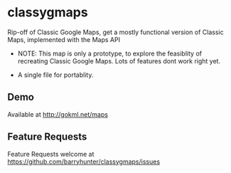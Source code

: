 # classygmaps
Rip-off of Classic Google Maps, get a mostly functional version of Classic Maps, implemented with the Maps API

* NOTE: This map is only a prototype, to explore the feasiblity of recreating Classic Google Maps. Lots of features dont work right yet.

* A single file for portablity. 

## Demo

Available at http://gokml.net/maps

## Feature Requests

Feature Requests welcome at https://github.com/barryhunter/classygmaps/issues



